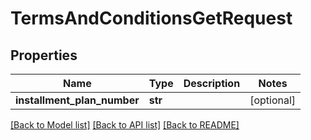 # TermsAndConditionsGetRequest

## Properties
Name | Type | Description | Notes
------------ | ------------- | ------------- | -------------
**installment_plan_number** | **str** |  | [optional] 

[[Back to Model list]](../README.md#documentation-for-models) [[Back to API list]](../README.md#documentation-for-api-endpoints) [[Back to README]](../README.md)


